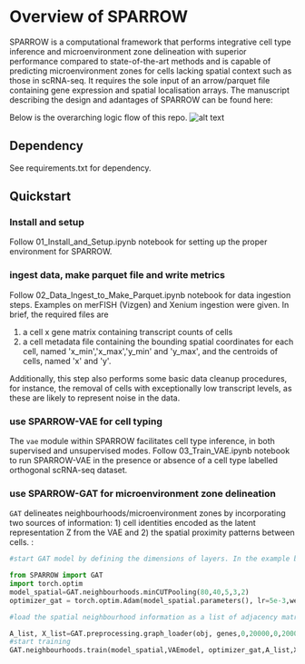 # Overview of SPARROW
SPARROW is a computational framework that performs integrative cell type inference and microenvironment zone delineation with superior performance compared to state-of-the-art methods and is capable of predicting microenvironment zones for cells lacking spatial context such as those in scRNA-seq. It requires the sole input of an arrow/parquet file containing gene expression and spatial localisation arrays. The manuscript describing the design and adantages of SPARROW can be found here: 

Below is the overarching logic flow of this repo.
![alt text](https://github.com/peiyaozhao617/SPARROW/blob/main/doc/architecture.png)

## Dependency
See requirements.txt for dependency.

## Quickstart
### Install and setup
Follow 01_Install_and_Setup.ipynb notebook for setting up the proper environment for SPARROW.
### ingest data, make parquet file and write metrics
Follow 02_Data_Ingest_to_Make_Parquet.ipynb notebook for data ingestion steps. Examples on merFISH (Vizgen) and Xenium ingestion were given.
In brief, the required files are
1. a cell x gene matrix containing transcript counts of cells
2. a cell metadata file containing the bounding spatial coordinates for each cell, named 'x_min','x_max','y_min' and 'y_max', and the centroids of cells, named 'x' and 'y'. 

Additionally, this step also performs some basic data cleanup procedures, for instance, the removal of cells with exceptionally low transcript levels, as these are likely to represent noise in the data. 

### use SPARROW-VAE for cell typing
The `vae` module within SPARROW facilitates cell type inference, in both supervised and unsupervised modes. Follow 03_Train_VAE.ipynb notebook to run SPARROW-VAE in the presence or absence of a cell type labelled orthogonal scRNA-seq dataset.

### use SPARROW-GAT for microenvironment zone delineation
`GAT` delineates neighbourhoods/microenvironment zones by incorporating two sources of information: 1) cell identities encoded as the latent representation Z from the VAE and 2) the spatial proximity patterns between cells.
:
```python
#start GAT model by defining the dimensions of layers. In the example below, 80 is the input dimension, which needs to be the same as that of the VAE latent representation Z. 40 is the latent dimension. 5 is the output dimension, which is the number of microenvironment zones that the user defines based on prior knowledge and expectation. The user can test serveral different values for optimal delineation. 3 is the number of attention heads in the graph attention network and 2 is the number of attention network layers in the architecture. To prevent oversmoothing, keep the number of layers relatively low.

from SPARROW import GAT
import torch.optim
model_spatial=GAT.neighbourhoods.minCUTPooling(80,40,5,3,2)
optimizer_gat = torch.optim.Adam(model_spatial.parameters(), lr=5e-3,weight_decay=1e-5)

#load the spatial neighbourhood information as a list of adjacency matrices and gene expression of these cells as a list of cell by gene matrices. The obj in the example below is the SPARROW read_parquet object. Genes are the selected feature genes used in SPARROW VAE. In the example below, 0,20000,0,20000 are spatial coordinates x0,x1,y1,y2 of the bounding box outlining the spatial area to be used for training. 5000 is the step size for tiling the area of interest. Make sure the step size is large enough such that within each tile the types of neighbourhoods are adequately represented. 7 is the neighbourhood size for spatial weight matrix calculation and 5 is the minimum number of transcripts each cell needs to express in order to be represented in the graph.

A_list, X_list=GAT.preprocessing.graph_loader(obj, genes,0,20000,0,20000,5000,7,5) 
#start training
GAT.neighbourhoods.train(model_spatial,VAEmodel, optimizer_gat,A_list,X_list,num_epochs=200,log_name='GATtraining.log')
```
